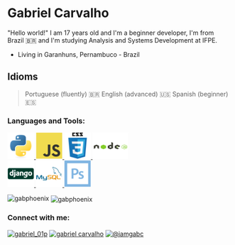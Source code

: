 # **Gabriel Carvalho**

"Hello world!" I am 17 years old and I'm  a beginner developer, I'm from Brazil 🇧🇷 and I'm studying Analysis and Systems Development at IFPE.

- Living in Garanhuns, Pernambuco - Brazil

## Idioms
> Portuguese (fluently) 🇧🇷
> English (advanced) 🇺🇸
> Spanish (beginner) 🇪🇸

<!-- Skills -->
<h3 align="left">Languages and Tools:</h3>
<p align="left"> <a href="https://www.python.org" target="_blank"> <img src="https://raw.githubusercontent.com/devicons/devicon/master/icons/python/python-original.svg" alt="python" width="60" height="60"/> <a href="https://developer.mozilla.org/en-US/docs/Web/JavaScript" target="_blank"> <img src="https://raw.githubusercontent.com/devicons/devicon/master/icons/javascript/javascript-original.svg" alt="javascript" width="60" height="60"/> </a> </a> <a href="https://www.w3schools.com/css/" target="_blank"> <img src="https://raw.githubusercontent.com/devicons/devicon/master/icons/css3/css3-original-wordmark.svg" alt="css3" width="60" height="60"/> <a href="https://nodejs.org" target="_blank"> <img src="https://raw.githubusercontent.com/devicons/devicon/master/icons/nodejs/nodejs-original-wordmark.svg" alt="nodejs" width="80" height="60"/>  </br> </a> <a href="https://www.djangoproject.com/" target="_blank"> <img src="https://raw.githubusercontent.com/devicons/devicon/master/icons/django/django-original.svg" alt="django" width="60" height="60"/> </a>  <a href="https://www.mysql.com/" target="_blank"> <img src="https://raw.githubusercontent.com/devicons/devicon/master/icons/mysql/mysql-original-wordmark.svg" alt="mysql" width="60" height="60"/> </a> </a> <a href="https://www.photoshop.com/en" target="_blank"> <img src="https://raw.githubusercontent.com/devicons/devicon/master/icons/photoshop/photoshop-line.svg" alt="photoshop" width="60" height="60"/> </a>  </p>

<!-- Stats -->
<p ><img align="left" src="https://github-readme-stats.vercel.app/api/top-langs?username=gabphoenix&show_icons=true&locale=en&layout=compact&theme=tokyonight" alt="gabphoenix"/></p>

<p>&nbsp;<img align="center" src="https://github-readme-stats.vercel.app/api?username=gabphoenix&show_icons=true&locale=en&theme=tokyonight" alt="gabphoenix" /></p>


<!-- Social media -->
<h3 align="left">Connect with me:</h3>
<p align="left">
<a href="https://twitter.com/gabriel_01p" target="blank"><img align="center" src="https://raw.githubusercontent.com/rahuldkjain/github-profile-readme-generator/master/src/images/icons/Social/twitter.svg" alt="gabriel_01p" height="30" width="40" /></a>
<a href="https://linkedin.com/in/gabriel carvalho" target="blank"><img align="center" src="https://raw.githubusercontent.com/rahuldkjain/github-profile-readme-generator/master/src/images/icons/Social/linked-in-alt.svg" alt="gabriel carvalho" height="30" width="40" /></a>
<a href="https://instagram.com/@iamgabc" target="blank"><img align="center" src="https://raw.githubusercontent.com/rahuldkjain/github-profile-readme-generator/master/src/images/icons/Social/instagram.svg" alt="@iamgabc" height="30" width="40" /></a>
</p>
